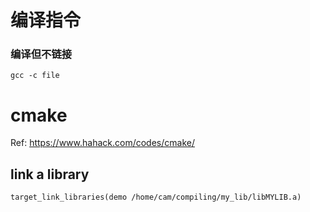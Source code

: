 # 编译指令

### 编译但不链接
`gcc -c file`


# cmake

Ref: https://www.hahack.com/codes/cmake/

## link a library

```
target_link_libraries(demo /home/cam/compiling/my_lib/libMYLIB.a)
```